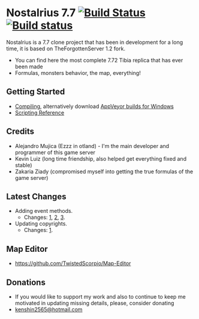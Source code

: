 # Nostalrius 7.7 [![Build Status](https://travis-ci.org/joseluis2g/my-nostalrius.svg?branch=master)](https://travis-ci.org/joseluis2g/my-nostalrius "Travis CI status") [![Build status](https://ci.appveyor.com/api/projects/status/599x38f3a0luessl?svg=true)](https://ci.appveyor.com/project/joseluis2g/my-nostalrius "Download builds for Windows")
Nostalrius is a 7.7 clone project that has been in development for a long time, it is based on TheForgottenServer 1.2 fork.

  - You can find here the most complete 7.72 Tibia replica that has ever been made
  - Formulas, monsters behavior, the map, everything!

## Getting Started

* [Compiling](https://github.com/otland/forgottenserver/wiki/Compiling), alternatively download [AppVeyor builds for Windows](https://ci.appveyor.com/project/joseluis2g/my-nostalrius)
* [Scripting Reference](https://github.com/otland/forgottenserver/wiki/Script-Interface)

## Credits

  - Alejandro Mujica (Ezzz in otland) - I'm the main developer and programmer of this game server
  - Kevin Luiz (long time friendship, also helped get everything fixed and stable)
  - Zakaria Ziady (compromised myself into getting the true formulas of the game server)
  
## Latest Changes
  - Adding event methods. 
    - Changes: [1](https://github.com/joseluis2g/my-nostalrius/commit/db810e461aec968cdae12c3774576690813f4da3), [2](https://github.com/joseluis2g/my-nostalrius/commit/b4a53a0c6b678045f6dc491ad5b4820a50703d13), [3](https://github.com/joseluis2g/my-nostalrius/commit/cad13d842f938f5f920c42e2d876ee5954030a96).
  - Updating copyrights. 
    - Changes: [1](https://github.com/joseluis2g/my-nostalrius/commit/7303b4a03e72fb45085e31df15a41257a0ee17ad).

## Map Editor

  - https://github.com/TwistedScorpio/Map-Editor

## Donations

  - If you would like to support my work and also to continue to keep me motivated in updating missing details, please, consider donating
  - kenshin2565@hotmail.com
